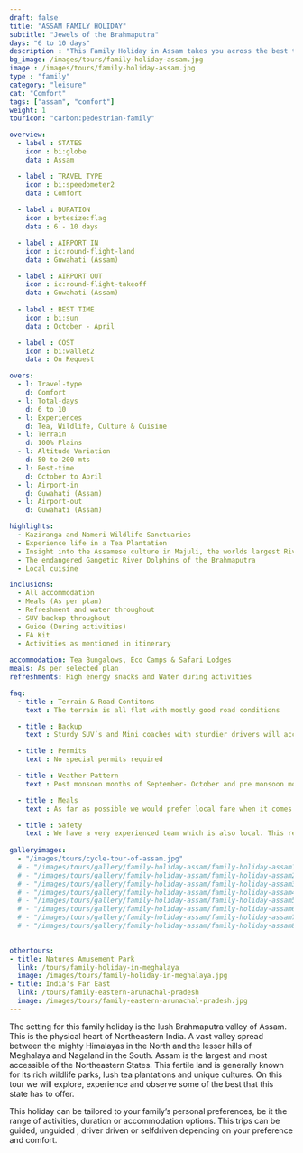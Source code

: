 ```yaml
---
draft: false
title: "ASSAM FAMILY HOLIDAY"
subtitle: "Jewels of the Brahmaputra"
days: "6 to 10 days"
description : "This Family Holiday in Assam takes you across the best that the state has to offer. Wildlife, Adventure, Tea, Culture and more."
bg_image: /images/tours/family-holiday-assam.jpg
image : /images/tours/family-holiday-assam.jpg
type : "family"
category: "leisure"
cat: "Comfort"
tags: ["assam", "comfort"] 
weight: 1 
touricon: "carbon:pedestrian-family"

overview:
  - label : STATES
    icon : bi:globe
    data : Assam

  - label : TRAVEL TYPE
    icon : bi:speedometer2
    data : Comfort
    
  - label : DURATION
    icon : bytesize:flag
    data : 6 - 10 days

  - label : AIRPORT IN
    icon : ic:round-flight-land
    data : Guwahati (Assam)

  - label : AIRPORT OUT
    icon : ic:round-flight-takeoff
    data : Guwahati (Assam)
    
  - label : BEST TIME
    icon : bi:sun
    data : October - April

  - label : COST
    icon : bi:wallet2
    data : On Request

overs:
  - l: Travel-type 
    d: Comfort
  - l: Total-days 
    d: 6 to 10
  - l: Experiences 
    d: Tea, Wildlife, Culture & Cuisine
  - l: Terrain 
    d: 100% Plains
  - l: Altitude Variation 
    d: 50 to 200 mts
  - l: Best-time 
    d: October to April
  - l: Airport-in 
    d: Guwahati (Assam)
  - l: Airport-out 
    d: Guwahati (Assam)  

highlights:
  - Kaziranga and Nameri Wildlife Sanctuaries
  - Experience life in a Tea Plantation
  - Insight into the Assamese culture in Majuli, the worlds largest River Island
  - The endangered Gangetic River Dolphins of the Brahmaputra
  - Local cuisine

inclusions:
  - All accommodation
  - Meals (As per plan)
  - Refreshment and water throughout
  - SUV backup throughout
  - Guide (During activities)
  - FA Kit
  - Activities as mentioned in itinerary
  
accommodation: Tea Bungalows, Eco Camps & Safari Lodges
meals: As per selected plan
refreshments: High energy snacks and Water during activities 

faq:
  - title : Terrain & Road Contitons 
    text : The terrain is all flat with mostly good road conditions

  - title : Backup
    text : Sturdy SUV’s and Mini coaches with sturdier drivers will accompany you on every trip.  These vehicles are along right from your airport pick up to your drop back to the airport.

  - title : Permits 
    text : No special permits required

  - title : Weather Pattern 
    text : Post monsoon months of September- October and pre monsoon months of March-April are very pleasant with blue skies and a fair days. Peak winters are from November to February with the mercury coming down below 18 C, in the evenings, however the days are still favourable for cycling.

  - title : Meals 
    text : As far as possible we would prefer local fare when it comes to meals, however we understand the need for comfort food when multiple days of intense exertion is required. Nutritious and palatable foot is always freshly cooked with fresh local ingredients. We provide potable packaged water which we carry in large 20lt cans so as keep plastic to the minimum. Reusable water bottles are provided at the onset of each journey.

  - title : Safety 
    text : We have a very experienced team which is also local. This reflects in the overall safety of our tours. Rest assured your guides know where extra attention is required and when. All our routes are well known to us, we know where the nearest medical facilities are, we know whom to contact if in case of an emergency, we know all the alternate routes in case of road blockages. We have CASEVAC protocols in place to streamline the process in case of emergencies. You can rest easy knowing that in the outdoors in general and this region in particular you are in safe hands with us.
 
galleryimages:
  - "/images/tours/cycle-tour-of-assam.jpg"
  # - "/images/tours/gallery/family-holiday-assam/family-holiday-assam1.jpg"
  # - "/images/tours/gallery/family-holiday-assam/family-holiday-assam2.jpg"
  # - "/images/tours/gallery/family-holiday-assam/family-holiday-assam3.jpg"
  # - "/images/tours/gallery/family-holiday-assam/family-holiday-assam4.jpg"
  # - "/images/tours/gallery/family-holiday-assam/family-holiday-assam5.jpg"
  # - "/images/tours/gallery/family-holiday-assam/family-holiday-assam6.jpg"
  # - "/images/tours/gallery/family-holiday-assam/family-holiday-assam7.jpg"
  # - "/images/tours/gallery/family-holiday-assam/family-holiday-assam8.jpg"
  

othertours:
- title: Natures Amusement Park 
  link: /tours/family-holiday-in-meghalaya
  image: /images/tours/family-holiday-in-meghalaya.jpg
- title: India's Far East 
  link: /tours/family-eastern-arunachal-pradesh
  image: /images/tours/family-eastern-arunachal-pradesh.jpg
---
```


The setting for this family holiday is the lush Brahmaputra valley of Assam. This is the physical heart of Northeastern India. A vast valley spread between the mighty Himalayas in the North and the lesser hills of Meghalaya and Nagaland in the South. Assam is the largest and most accessible of the Northeastern States. This fertile land is generally known for its rich wildlife parks, lush tea plantations and unique cultures. On this tour we will explore, experience and observe some of the best that this state has to offer.

This  holiday can be tailored to your family’s personal preferences, be it the range of activities, duration or accommodation options. This trips can be guided, unguided , driver driven or selfdriven depending on your preference and comfort.